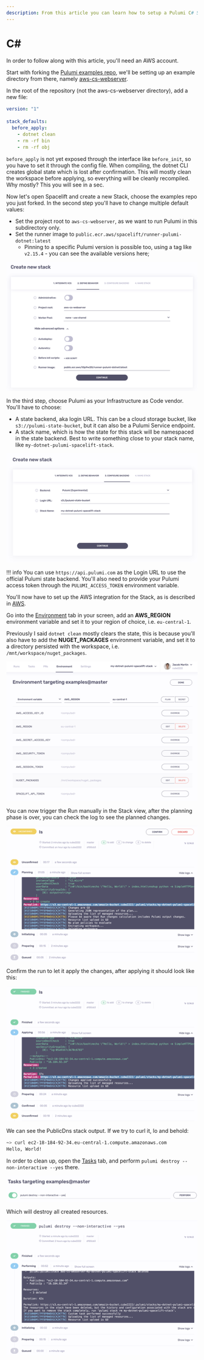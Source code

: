 ```yaml
---
description: From this article you can learn how to setup a Pulumi C# Stack in Spacelift
---
```


# C\#

In order to follow along with this article, you'll need an AWS account.

Start with forking the [Pulumi examples repo](https://github.com/pulumi/examples), we'll be setting up an example directory from there, namely [aws-cs-webserver](https://github.com/pulumi/examples/tree/master/aws-cs-webserver).

In the root of the repository (not the aws-cs-webserver directory), add a new file:

```yaml title=".spacelift/config.yml"
version: "1"

stack_defaults:
  before_apply:
    - dotnet clean
    - rm -rf bin
    - rm -rf obj
```

`before_apply` is not yet exposed through the interface like `before_init`, so you have to set it through the config file. When compiling, the dotnet CLI creates global state which is lost after confirmation. This will mostly clean the workspace before applying, so everything will be cleanly recompiled. Why mostly? This you will see in a sec.

Now let's open Spacelift and create a new Stack, choose the examples repo you just forked. In the second step you'll have to change multiple default values:

* Set the project root to `aws-cs-webserver`, as we want to run Pulumi in this subdirectory only.
* Set the runner image to `public.ecr.aws/spacelift/runner-pulumi-dotnet:latest`
  * Pinning to a specific Pulumi version is possible too, using a tag like `v2.15.4` - you can see the available versions here;

![Define behavior.](<../../../assets/screenshots/image (41).png>)

In the third step, choose Pulumi as your Infrastructure as Code vendor. You'll have to choose:

* A state backend, aka login URL. This can be a cloud storage bucket, like `s3://pulumi-state-bucket`, but it can also be a Pulumi Service endpoint.
* A stack name, which is how the state for this stack will be namespaced in the state backend. Best to write something close to your stack name, like `my-dotnet-pulumi-spacelift-stack`.

![Configure backend.](<../../../assets/screenshots/image (38).png>)

!!! info
    You can use `https://api.pulumi.com` as the Login URL to use the official Pulumi state backend. You'll also need to provide your Pulumi access token through the `PULUMI_ACCESS_TOKEN` environment variable.

You'll now have to set up the AWS integration for the Stack, as is described in [AWS](../../../integrations/cloud-providers/aws.md#setting-up-aws-integration).

Go into the [Environment](../../../concepts/configuration/environment.md) tab in your screen, add an **AWS\_REGION** environment variable and set it to your region of choice, i.e. `eu-central-1`.

Previously I said `dotnet clean` mostly clears the state, this is because you'll also have to add the **NUGET\_PACKAGES** environment variable, and set it to a directory persisted with the workspace, i.e. `/mnt/workspace/nuget_packages`.

![Configure environment.](<../../../assets/screenshots/image (25).png>)

You can now trigger the Run manually in the Stack view, after the planning phase is over, you can check the log to see the planned changes.

![Pending apply.](<../../../assets/screenshots/image (17).png>)

Confirm the run to let it apply the changes, after applying it should look like this:

![Applied.](<../../../assets/screenshots/image (18).png>)

We can see the PublicDns stack output. If we try to curl it, lo and behold:

```bash
~> curl ec2-18-184-92-34.eu-central-1.compute.amazonaws.com
Hello, World!
```

In order to clean up, open the [Tasks](../../../concepts/run/task.md) tab, and perform `pulumi destroy --non-interactive --yes` there.

![Performing cleanup task.](<../../../assets/screenshots/image (5).png>)

Which will destroy all created resources.

![Destruction complete.](<../../../assets/screenshots/image (19).png>)

